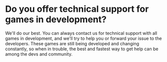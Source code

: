 Do you offer technical support for games in development?
========================================================

We'll do our best. You can always contact us for technical support with all games in development, and we'll try to help you or forward your issue to the developers. These games are still being developed and changing constantly, so when in trouble, the best and fastest way to get help can be among the devs and community.